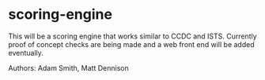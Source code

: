 scoring-engine
==============

This will be a scoring engine that works similar to CCDC and ISTS.
Currently proof of concept checks are being made and a web front end will be added eventually.

Authors: Adam Smith, Matt Dennison
